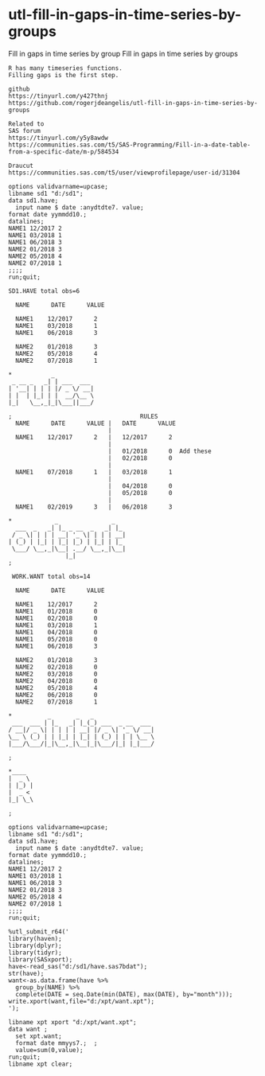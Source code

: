 # utl-fill-in-gaps-in-time-series-by-groups
Fill in gaps in time series by group
    Fill in gaps in time series by groups                                                                          
                                                                                                                   
    R has many timeseries functions.                                                                               
    Filling gaps is the first step.                                                                                
                                                                                                                   
    github                                                                                                         
    https://tinyurl.com/y427thnj                                                                                   
    https://github.com/rogerjdeangelis/utl-fill-in-gaps-in-time-series-by-groups                                   
                                                                                                                   
    Related to                                                                                                     
    SAS forum                                                                                                      
    https://tinyurl.com/y5y8awdw                                                                                   
    https://communities.sas.com/t5/SAS-Programming/Fill-in-a-date-table-from-a-specific-date/m-p/584534            
                                                                                                                   
    Draucut                                                                                                        
    https://communities.sas.com/t5/user/viewprofilepage/user-id/31304                                              
                                                                                                                   
    options validvarname=upcase;                                                                                   
    libname sd1 "d:/sd1";                                                                                          
    data sd1.have;                                                                                                 
      input name $ date :anydtdte7. value;                                                                         
    format date yymmdd10.;                                                                                         
    datalines;                                                                                                     
    NAME1 12/2017 2                                                                                                
    NAME1 03/2018 1                                                                                                
    NAME1 06/2018 3                                                                                                
    NAME2 01/2018 3                                                                                                
    NAME2 05/2018 4                                                                                                
    NAME2 07/2018 1                                                                                                
    ;;;;                                                                                                           
    run;quit;                                                                                                      
                                                                                                                   
    SD1.HAVE total obs=6                                                                                           
                                                                                                                   
      NAME      DATE      VALUE                                                                                    
                                                                                                                   
      NAME1    12/2017      2                                                                                      
      NAME1    03/2018      1                                                                                      
      NAME1    06/2018      3                                                                                      
                                                                                                                   
      NAME2    01/2018      3                                                                                      
      NAME2    05/2018      4                                                                                      
      NAME2    07/2018      1                                                                                      
                                                                                                                   
    *           _                                                                                                  
     _ __ _   _| | ___  ___                                                                                        
    | '__| | | | |/ _ \/ __|                                                                                       
    | |  | |_| | |  __/\__ \                                                                                       
    |_|   \__,_|_|\___||___/                                                                                       
                                                                                                                   
    ;                                    RULES                                                                     
      NAME      DATE      VALUE |   DATE      VALUE                                                                
                                |                                                                                  
      NAME1    12/2017      2   |   12/2017      2                                                                 
                                |                                                                                  
                                |   01/2018      0  Add these                                                      
                                |   02/2018      0                                                                 
                                |                                                                                  
      NAME1    07/2018      1   |   03/2018      1                                                                 
                                |                                                                                  
                                |   04/2018      0                                                                 
                                |   05/2018      0                                                                 
                                |                                                                                  
      NAME1    02/2019      3   |   06/2018      3                                                                 
                                                                                                                   
    *            _               _                                                                                 
      ___  _   _| |_ _ __  _   _| |_                                                                               
     / _ \| | | | __| '_ \| | | | __|                                                                              
    | (_) | |_| | |_| |_) | |_| | |_                                                                               
     \___/ \__,_|\__| .__/ \__,_|\__|                                                                              
                    |_|                                                                                            
    ;                                                                                                              
                                                                                                                   
     WORK.WANT total obs=14                                                                                        
                                                                                                                   
      NAME      DATE      VALUE                                                                                    
                                                                                                                   
      NAME1    12/2017      2                                                                                      
      NAME1    01/2018      0                                                                                      
      NAME1    02/2018      0                                                                                      
      NAME1    03/2018      1                                                                                      
      NAME1    04/2018      0                                                                                      
      NAME1    05/2018      0                                                                                      
      NAME1    06/2018      3                                                                                      
                                                                                                                   
      NAME2    01/2018      3                                                                                      
      NAME2    02/2018      0                                                                                      
      NAME2    03/2018      0                                                                                      
      NAME2    04/2018      0                                                                                      
      NAME2    05/2018      4                                                                                      
      NAME2    06/2018      0                                                                                      
      NAME2    07/2018      1                                                                                      
                                                                                                                   
    *          _       _   _                                                                                       
     ___  ___ | |_   _| |_(_) ___  _ __  ___                                                                       
    / __|/ _ \| | | | | __| |/ _ \| '_ \/ __|                                                                      
    \__ \ (_) | | |_| | |_| | (_) | | | \__ \                                                                      
    |___/\___/|_|\__,_|\__|_|\___/|_| |_|___/                                                                      
                                                                                                                   
    ;                                                                                                              
                                                                                                                   
    *____                                                                                                          
    |  _ \                                                                                                         
    | |_) |                                                                                                        
    |  _ <                                                                                                         
    |_| \_\                                                                                                        
                                                                                                                   
    ;                                                                                                              
                                                                                                                   
    options validvarname=upcase;                                                                                   
    libname sd1 "d:/sd1";                                                                                          
    data sd1.have;                                                                                                 
      input name $ date :anydtdte7. value;                                                                         
    format date yymmdd10.;                                                                                         
    datalines;                                                                                                     
    NAME1 12/2017 2                                                                                                
    NAME1 03/2018 1                                                                                                
    NAME1 06/2018 3                                                                                                
    NAME2 01/2018 3                                                                                                
    NAME2 05/2018 4                                                                                                
    NAME2 07/2018 1                                                                                                
    ;;;;                                                                                                           
    run;quit;                                                                                                      
                                                                                                                   
    %utl_submit_r64('                                                                                              
    library(haven);                                                                                                
    library(dplyr);                                                                                                
    library(tidyr);                                                                                                
    library(SASxport);                                                                                             
    have<-read_sas("d:/sd1/have.sas7bdat");                                                                        
    str(have);                                                                                                     
    want<-as.data.frame(have %>%                                                                                   
      group_by(NAME) %>%                                                                                           
      complete(DATE = seq.Date(min(DATE), max(DATE), by="month")));                                                
    write.xport(want,file="d:/xpt/want.xpt");                                                                      
    ');                                                                                                            
                                                                                                                   
    libname xpt xport "d:/xpt/want.xpt";                                                                           
    data want ;                                                                                                    
      set xpt.want;                                                                                                
      format date mmyys7.;  ;                                                                                      
      value=sum(0,value);                                                                                          
    run;quit;                                                                                                      
    libname xpt clear;                                                                                             
                                                                                                                   
                                                                                                                   
